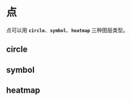 # 点
点可以用 **`circle`**、**`symbol`**、**`heatmap`** 三种图层类型。

## circle
<ClientOnly>
  <code-view name="circle"/>
</ClientOnly>

## symbol
<ClientOnly>
  <code-view name="symbol"/>
</ClientOnly>

## heatmap
<ClientOnly>
  <code-view name="heatmap"/>
</ClientOnly>